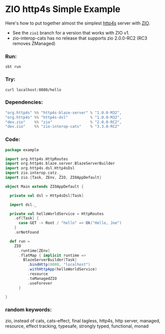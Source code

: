 # ZIO http4s Simple Example

Here's how to put together almost the simplest [http4s](https://http4s.org/) server with [ZIO](https://zio.dev/).

* See the `zio1` branch for a version that works with ZIO v1.
* zio-interop-cats has no release that supports zio 2.0.0-RC2 (RC3 removes ZManaged)

### Run:

`sbt run`

### Try:

`curl localhost:8080/hello`

### Dependencies:

```scala
"org.http4s" %% "http4s-blaze-server" % "1.0.0-M32",
"org.http4s" %% "http4s-dsl"          % "1.0.0-M32",
"dev.zio"    %% "zio"                 % "2.0.0-RC2",
"dev.zio"    %% "zio-interop-cats"    % "3.3.0-RC2"
```

### Code:

```scala
package example

import org.http4s.HttpRoutes
import org.http4s.blaze.server.BlazeServerBuilder
import org.http4s.dsl.Http4sDsl
import zio.interop.catz._
import zio.{Task, ZEnv, ZIO, ZIOAppDefault}

object Main extends ZIOAppDefault {

  private val dsl = Http4sDsl[Task]

  import dsl._

  private val helloWorldService = HttpRoutes
    .of[Task] {
      case GET -> Root / "hello" => Ok("Hello, Joe")
    }
    .orNotFound

  def run =
    ZIO
      .runtime[ZEnv]
      .flatMap { implicit runtime =>
        BlazeServerBuilder[Task]
          .bindHttp(8080, "localhost")
          .withHttpApp(helloWorldService)
          .resource
          .toManagedZIO
          .useForever
      }

}
```

### random keywords:
zio, instead of cats, cats-effect, final tagless, http4s, http server, managed, resource, effect tracking, typesafe,
strongly typed, functional, monad
